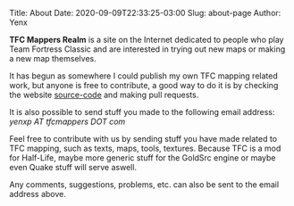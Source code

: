 Title: About
Date: 2020-09-09T22:33:25-03:00
Slug: about-page
Author: Yenx

**TFC Mappers Realm** is a site on the Internet dedicated to people who play Team
Fortress Classic and are interested in trying out new maps or making a new map
themselves.

It has begun as somewhere I could publish my own TFC mapping related work, but
anyone is free to contribute, a good way to do it is by checking the website
[source-code](https://github.com/tfc-mappers-realm/tfc-mappers-realm) and making
pull requests.

It is also possible to send stuff you made to the following email address:
_yenxp AT tfcmappers DOT com_

Feel free to contribute with us by sending stuff you have made related to TFC
mapping, such as texts, maps, tools, textures. Because TFC is a mod for
Half-Life, maybe more generic stuff for the GoldSrc engine or maybe even Quake
stuff will serve aswell.

Any comments, suggestions, problems, etc. can also be sent to the email
address above.
